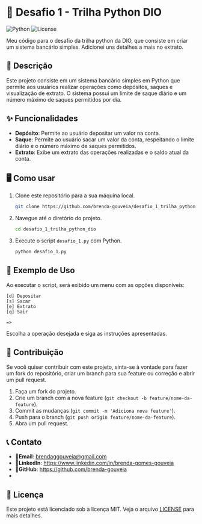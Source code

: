 # 🚀 Desafio 1 - Trilha Python DIO

![Python](https://img.shields.io/badge/Python-3.x-blue) 
![License](https://img.shields.io/badge/License-MIT-green)

Meu código para o desafio da trilha python da DIO, que consiste em criar um sistema bancário simples. Adicionei uns detalhes a mais no extrato.

## 📌 Descrição

Este projeto consiste em um sistema bancário simples em Python que permite aos usuários realizar operações como depósitos, saques e visualização de extrato. O sistema possui um limite de saque diário e um número máximo de saques permitidos por dia.

## ✨ Funcionalidades

- **Depósito**: Permite ao usuário depositar um valor na conta.
- **Saque**: Permite ao usuário sacar um valor da conta, respeitando o limite diário e o número máximo de saques permitidos.
- **Extrato**: Exibe um extrato das operações realizadas e o saldo atual da conta.

## 🖥 Como usar

1. Clone este repositório para a sua máquina local.
   ```bash
   git clone https://github.com/brenda-gouveia/desafio_1_trilha_python_dio.git
   ```
2. Navegue até o diretório do projeto.
   ```bash
   cd desafio_1_trilha_python_dio
   ```
3. Execute o script `desafio_1.py` com Python.
   ```bash
   python desafio_1.py
   ```

## 📸 Exemplo de Uso

Ao executar o script, será exibido um menu com as opções disponíveis:

```plaintext
[d] Depositar
[s] Sacar
[e] Extrato
[q] Sair

=> 
```

Escolha a operação desejada e siga as instruções apresentadas.

## 🤝 Contribuição

Se você quiser contribuir com este projeto, sinta-se à vontade para fazer um fork do repositório, criar um branch para sua feature ou correção e abrir um pull request.

1. Faça um fork do projeto.
2. Crie um branch com a nova feature (`git checkout -b feature/nome-da-feature`).
3. Commit as mudanças (`git commit -m 'Adiciona nova feature'`).
4. Push para o branch (`git push origin feature/nome-da-feature`).
5. Abra um pull request.
   
## 📞 Contato

- 🔗**Email**: brendaggouveia@gmail.com
- 🔗**LinkedIn**: https://www.linkedin.com/in/brenda-gomes-gouveia
- 🐙**GitHub**: https://github.com/brenda-gouveia
- 
## 📝 Licença

Este projeto está licenciado sob a licença MIT. Veja o arquivo [LICENSE](LICENSE) para mais detalhes.

